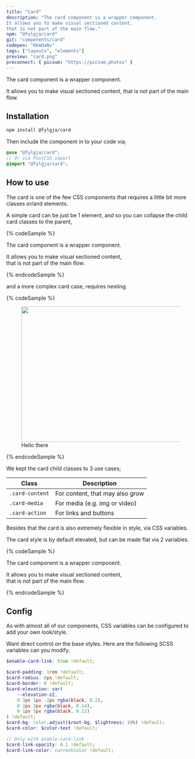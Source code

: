 ```yaml
---
title: "Card"
description: "The card component is a wrapper component.
It allows you to make visual sectioned content,
that is not part of the main flow."
npm: "@fylgja/card"
git: "components/card"
codepen: "KKmOaNv"
tags: ["layouts", "elements"]
preview: "card.png"
preconnect: { picsum: "https://picsum.photos" }
---
```


The card component is a wrapper component.

It allows you to make visual sectioned content,
that is not part of the main flow.

## Installation

```bash
npm install @fylgja/card
```

Then include the component in to your code via;

```scss
@use "@fylgja/card";
// Or via PostCSS import
@import "@fylgja/card";
```

## How to use

The card is one of the few CSS components that requires a little bit more
classes or/and elements.

A simple card can be just be 1 element,
and so you can collapse the child card classes to the parent,

{% codeSample %}
<div class="card card-content">
    <p>The card component is a wrapper component.</p>
    <p>It allows you to make visual sectioned content,<br>that is not part of the main flow.</p>
</div>
{% endcodeSample %}

and a more complex card case, requires nesting.

{% codeSample %}
<figure class="card inline-flex">
    <img class="card-media" width="520" height="360" src="https://picsum.photos/id/7/500/375" loading="lazy">
    <figcaption class="card-content">Hello there</figcaption>
</figure>
{% endcodeSample %}

We kept the card child classes to 3 use cases;

| Class           | Description                     |
| --------------- | ------------------------------- |
| `.card-content` | For content, that may also grow |
| `.card-media`   | For media (e.g. img or video)   |
| `.card-action`  | For links and buttons           |

Besides that the card is also extremely flexible in style, via CSS variables.

The card style is by default elevated,
but can be made flat via 2 variables.

{% codeSample %}
<style>
    .card.-flat {
        --card-border: 1px solid #aaa;
        --card-elevation: none;
    }
</style>
<div class="card card-content -flat">
    <p>The card component is a wrapper component.</p>
    <p>It allows you to make visual sectioned content,<br>that is not part of the main flow.</p>
</div>
{% endcodeSample %}

## Config

As with almost all of our components,
CSS variables can be configured to add your own look/style.

Want direct control on the base styles.
Here are the following SCSS variables can you modify.

```scss
$enable-card-link: true !default;

$card-padding: 1rem !default;
$card-radius: 6px !default;
$card-border: 0 !default;
$card-elevation: var(
    --elevation-z2,
    0 3px 1px -2px rgba(black, 0.2),
    0 2px 2px rgba(black, 0.14),
    0 1px 5px rgba(black, 0.12)
) !default;
$card-bg: color.adjust($root-bg, $lightness: 10%) !default;
$card-color: $color-text !default;

// Only with enable-card-link
$card-link-opacity: 0.1 !default;
$card-link-color: currentcolor !default;
```
